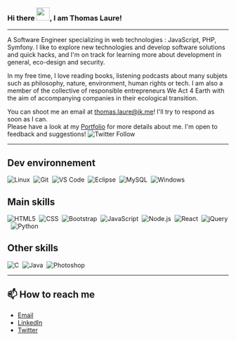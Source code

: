 ### Hi there <img src="https://raw.githubusercontent.com/MartinHeinz/MartinHeinz/master/wave.gif" width="30px">, I am Thomas Laure!

---

A Software Engineer specializing in web technologies : JavaScript, PHP, Symfony. I like to explore new technologies and develop software solutions and quick hacks, and I'm on track for learning more about development in general, eco-design and security.

In my free time, I love reading books, listening podcasts about many subjets such as philosophy, nature, environment, human rights or tech. I am also a member of the collective of responsible entrepreneurs We Act 4 Earth with the aim of accompanying companies in their ecological transition.

You can shoot me an email at thomas.laure@ik.me! I'll try to respond as soon as I can.\
Please have a look at my [Portfolio](https://thomaslaure.fr/) for more details about me. I'm open to feedback and suggestions!
![Twitter Follow](https://img.shields.io/twitter/follow/th_laure?style=social)

---

## Dev environnement
![Linux](https://img.shields.io/badge/-Linux-000000?style=flat-square&logo=linux)&nbsp;
![Git](https://img.shields.io/badge/-Git-000000?style=flat-square&logo=git)&nbsp;
![VS Code](https://img.shields.io/badge/-Visual%20Studio%20Code-000000?style=flat-square&logo=visual-studio-code)&nbsp;
![Eclipse](https://img.shields.io/badge/-Eclipse-000000?style=flat-square&logo=eclipse-ide)&nbsp;
![MySQL](https://img.shields.io/badge/-MySQL-black?style=flat-square&logo=mysql)&nbsp;
![Windows](http://img.shields.io/badge/-Windows-000000?style=flat-square&logo=windows)&nbsp;

## Main skills
![HTML5](https://img.shields.io/badge/-HTML5-000000?style=flat-square&logo=HTML5)&nbsp;
![CSS](https://img.shields.io/badge/-CSS-000000?style=flat-square&logo=CSS3)&nbsp;
![Bootstrap](https://img.shields.io/badge/-Bootstrap-000000?style=flat-square&logo=bootstrap)&nbsp;
![JavaScript](https://img.shields.io/badge/-JavaScript-000000?style=flat-square&logo=javascript)&nbsp;
![Node.js](https://img.shields.io/badge/-Node.js-000000?style=flat-square&logo=node.js)&nbsp;
![React](https://img.shields.io/badge/-React-000000?style=flat-square&logo=React)&nbsp;
![jQuery](https://img.shields.io/badge/-jQuery-000000?style=flat-square&logo=jQuery)&nbsp;
![Python](https://img.shields.io/badge/-Python-000000?style=flat-square&logo=python)&nbsp;

## Other skills
![C](https://img.shields.io/badge/-C-000000?style=flat-square&logo=C)&nbsp;
![Java](https://img.shields.io/badge/-Java-000000?style=flat-square&logo=Java&logoColor=007396)&nbsp;
![Photoshop](https://img.shields.io/badge/-Photoshop-000000?style=flat-square&logo=adobe-photoshop)&nbsp;

---

## 📫 How to reach me
- [Email](thomas.laure@ik.me)
- [LinkedIn](https://www.linkedin.com/in/thomas-laure-developpeur-web/)
- [Twitter](https://twitter.com/laure_th)

